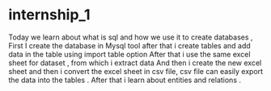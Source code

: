 # internship_1
Today we learn about what is sql and how we use it to create databases ,
First I create the database in Mysql tool  after that i create tables and add data in the table using import table option
After that i use the same excel sheet for dataset , from which i extract data 
And then i create the new excel sheet and then i  convert the excel sheet in csv file,
csv file can easily export the data into the tables .
After that i learn about entities and relations . 
